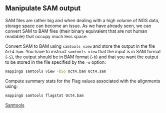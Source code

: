 ## Manipulate SAM output

SAM files are rather big and when dealing with a high volume of NGS
data, storage space can become an issue. As we have already seen, we can
convert SAM to BAM files (their binary equivalent that are not human
readable) that occupy much less space.

Convert SAM to BAM using `samtools view` and store the output in the
file `Oct4.bam`. You have to instruct `samtools view` that the input is
in SAM format (`-S`), the output should be in BAM format (`-b`) and that
you want the output to be stored in the file specified by the `-o`
option:

```bash
mapping$ samtools view -bSo Oct4.bam Oct4.sam
```

Compute summary stats for the Flag values associated with the alignments
using:

```bash
mapping$ samtools flagstat Oct4.bam
```

[Samtools](http://www.htslib.org/doc/samtools.html)
